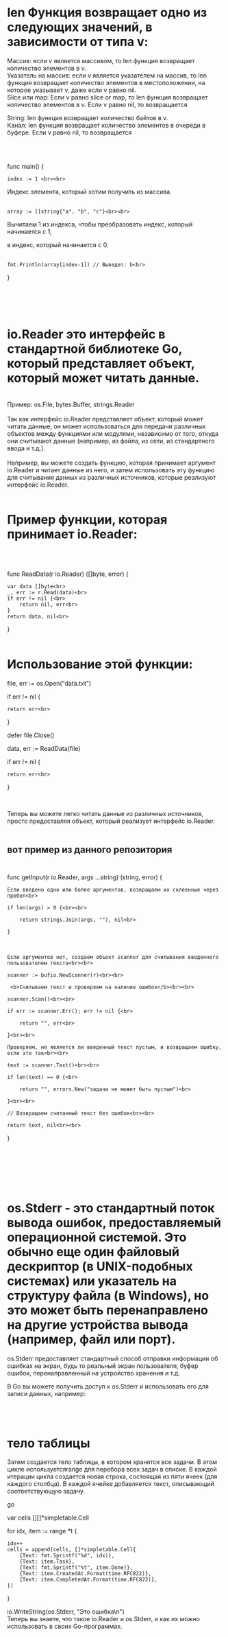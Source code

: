 
<h1>len Функция возвращает одно из следующих значений, в зависимости от типа v:<br></h1>

Массив: если v является массивом, то len функция возвращает количество элементов в v.<br>
Указатель на массив: если v является указателем на массив, то len функция возвращает количество элементов в местоположении, на которое указывает v, даже если v равно nil.<br>
Slice или map: Если v равно slice or map, то len функция возвращает количество элементов в v. Если v равно nil, то возвращается<br>

String: len функция возвращает количество байтов в v.<br>
Канал: len функция возвращает количество элементов в очереди в буфере. Если v равно nil, то возвращается<br>

<br>
<br>

func main() {<br>

	index := 1 <br><br>
 
 Индекс элемента, который хотим получить из массива.<br><br>
 
	array := []string{"a", "b", "c"}<br><br>

Вычитаем 1 из индекса, чтобы преобразовать индекс, который начинается с 1,<br>

 в индекс, который начинается с 0.<br><br>
 
	fmt.Println(array[index-1]) // Выведет: b<br>
}
<br>
<br>
<br>
<br>
<br>
<h1>io.Reader это интерфейс в стандартной библиотеке Go, который представляет объект, который может читать данные.<br></h1>
<br>
Пример: os.File, bytes.Buffer, strings.Reader<br>
<br>
Так как интерфейс io.Reader представляет объект, который может читать данные, он может использоваться для передачи различных объектов между функциями или модулями, независимо от того, откуда они считывают данные (например, из файла, из сети, из стандартного ввода и т.д.).<br>
<br>
Например, вы можете создать функцию, которая принимает аргумент io.Reader и читает данные из него, и затем использовать эту функцию для считывания данных из различных источников, которые реализуют интерфейс io.Reader.<br>
<br>
<h1>Пример функции, которая принимает io.Reader:<br></h1>
<br>

<br>

func ReadData(r io.Reader) ([]byte, error) {<br>

    var data []byte<br>
    _, err := r.Read(data)<br>
    if err != nil {<br>
        return nil, err<br>
    }
    return data, nil<br>
}
<br>
<br>

<h1>Использование этой функции:<br></h1>


file, err := os.Open("data.txt")<br>

if err != nil {<br>

    return err<br>
    
}

defer file.Close()

data, err := ReadData(file)

if err != nil {<br>

    return err<br>
    
}<br>

<br>

Теперь вы можете легко читать данные из различных источников, просто предоставляя объект, который реализует интерфейс io.Reader.<br><br>

<h2>вот пример из данного репозитория <br><br></h2>


func getInput(r io.Reader, args ...string) (string, error) {<br>

	Если введено одно или более аргументов, возвращаем их склеенные через пробел<br>
 
	if len(args) > 0 {<br><br>
 
		return strings.Join(args, ""), nil<br>
  
	}
 <br>
 
	Если аргументов нет, создаем объект scanner для считывания введенного пользователем текста<br><br>
 
	scanner := bufio.NewScanner(r)<br><br>
 
	 <b>Считываем текст и проверяем на наличие ошибок</b><br><br>
  
	scanner.Scan()<br><br>
 
	if err := scanner.Err(); err != nil {<br>
 
		return "", err<br>
  
	}<br><br>
 
	Проверяем, не является ли введенный текст пустым, и возвращаем ошибку, если это так<br><br>
 
	text := scanner.Text()<br><br>
 
	if len(text) == 0 {<br>
 
		return "", errors.New("задача не может быть пустым")<br>
  
	}<br><br>

	// Возвращаем считанный текст без ошибок<br><br>
 
	return text, nil<br><br>
} 

<br>
<br>
<br>
<br>
<br>
<h1>os.Stderr - это стандартный поток вывода ошибок, предоставляемый операционной системой. Это обычно еще один файловый дескриптор (в UNIX-подобных системах) или указатель на структуру файла (в Windows), но это может быть перенаправлено на другие устройства вывода (например, файл или порт).<br></h1>

os.Stderr предоставляет стандартный способ отправки информации об ошибках на экран, будь то реальный экран пользователя, буфер ошибок, перенаправленный на устройство хранения и т.д.<br>

В Go вы можете получить доступ к os.Stderr и использовать его для записи данных, например:<br>
<br>
<br>
<br>
<h1>тело таблицы</h1>
Затем создается тело таблицы, в котором хранятся все задачи. В этом цикле используетсяrange для перебора всех задач в списке. В каждой итерации цикла создается новая строка, состоящая из пяти ячеек (для каждого столбца). В каждой ячейке добавляется текст, описывающий соответствующую задачу.

go

var cells [][]*simpletable.Cell

for idx, item := range *t {

	idx++
	cells = append(cells, []*simpletable.Cell{
		{Text: fmt.Sprintf("%d", idx)},
		{Text: item.Task},
		{Text: fmt.Sprintf("%t", item.Done)},
		{Text: item.CreatedAt.Format(time.RFC822)},
		{Text: item.CompletedAt.Format(time.RFC822)},
	})
}

io.WriteString(os.Stderr, "Это ошибка\n")<br>
Теперь вы знаете, что такое io.Reader и os.Stderr, и как их можно использовать в своих Go-программах.<br>
